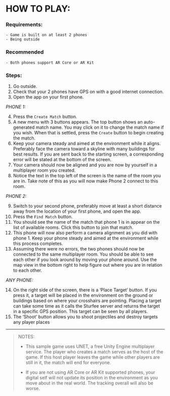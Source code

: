 # HOW TO PLAY:

### Requirements:
	- Game is built on at least 2 phones
	- Being outside

### Recommended
	- Both phones support AR Core or AR Kit

### Steps:
1. Go outside.
2. Check that your 2 phones have GPS on with a good internet connection.
3. Open the app on your first phone.

 *PHONE 1:*

4. Press the `Create Match` button.
5. A new menu with 3 buttons appears. The top button shows an auto-generated match name. You may click on it to change the match name if you wish. 
	When that is settled, press the `Create` button to begin creating the match.
6. Keep your camera steady and aimed at the environment while it aligns. Preferably face the camera toward a skyline with many buildings for best results. 
	If you are sent back to the starting screen, a corresponding error will be stated at the bottom of the screen.
7. Your camera should now be aligned and you are now by yourself in a multiplayer room you created. 
8. Notice the text in the top left of the screen is the name of the room you are in. Take note of this as you will now make Phone 2 connect to this room.

 *PHONE 2:*

9. Switch to your second phone, preferably move at least a short distance away from the location of your first phone, and open the app.
10. Press the `Find Match` button.
11. You should see the name of the match that phone 1 is in appear on the list of available rooms. Click this button to join that match.
12. This phone will now also perform a camera alignment as you did with phone 1. 
	Keep your phone steady and aimed at the environment while this process completes.
13. Assuming there were no errors, the two phones should now be connected to the same multiplayer room.
	You should be able to see each other if you look around by moving your phone around.
	Use the map view in the bottom right to help figure out where you are in relation to each other.

 *ANY PHONE:*

14. On the right side of the screen, there is a ‘Place Target’ button. If you press it, a target will be placed in the environment on the ground or buildings based on where your crosshairs are pointing. Placing a target can take some time as it calls the Sturfee server and returns the target in a specific GPS position. This target can be seen by all players.
15. The ‘Shoot’ button allows you to shoot projectiles and destroy targets any player places

___


>NOTES:
>
>- This sample game uses UNET, a free Unity Engine multiplayer service. The player who creates a match serves as the host of the game. If this host player leaves the game while other players are still in it, the match will end for everyone.
>
>- If you are not using AR Core or AR Kit supported phones, your digital self will not update its position in the environment as you move about in the real world. The tracking overall will also be worse.
